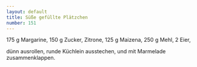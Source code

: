 ```yaml
---
layout: default
title: Süße gefüllte Plätzchen
number: 151
---
```


175 g Margarine, 150 g Zucker, Zitrone, 125 g Maizena, 250 g Mehl, 2 Eier,

dünn ausrollen, runde Küchlein ausstechen, und mit Marmelade zusammenklappen.
